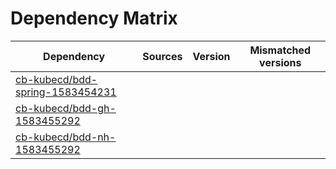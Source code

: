 # Dependency Matrix

Dependency | Sources | Version | Mismatched versions
---------- | ------- | ------- | -------------------
[cb-kubecd/bdd-spring-1583454231](https://github.com/cb-kubecd/bdd-spring-1583454231.git) |  | []() | 
[cb-kubecd/bdd-gh-1583455292](https://github.com/cb-kubecd/bdd-gh-1583455292.git) |  | []() | 
[cb-kubecd/bdd-nh-1583455292](https://github.com/cb-kubecd/bdd-nh-1583455292.git) |  | []() | 
